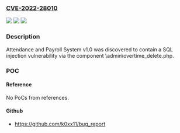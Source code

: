 ### [CVE-2022-28010](https://cve.mitre.org/cgi-bin/cvename.cgi?name=CVE-2022-28010)
![](https://img.shields.io/static/v1?label=Product&message=n%2Fa&color=blue)
![](https://img.shields.io/static/v1?label=Version&message=n%2Fa&color=blue)
![](https://img.shields.io/static/v1?label=Vulnerability&message=n%2Fa&color=brighgreen)

### Description

Attendance and Payroll System v1.0 was discovered to contain a SQL injection vulnerability via the component \admin\overtime_delete.php.

### POC

#### Reference
No PoCs from references.

#### Github
- https://github.com/k0xx11/bug_report

